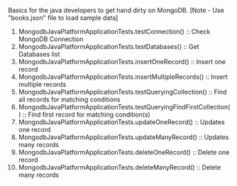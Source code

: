 Basics for the java developers to get hand dirty on MongoDB.
[Note - Use "books.json" file to load sample data]

1. MongodbJavaPlatformApplicationTests.testConnection() :: Check MongoDB Connection
2. MongodbJavaPlatformApplicationTests.testDatabases() :: Get Databases list
3. MongodbJavaPlatformApplicationTests.insertOneRecord() :: Insert one record
4. MongodbJavaPlatformApplicationTests.insertMultipleRecords() :: Insert multiple records
5. MongodbJavaPlatformApplicationTests.testQueryingCollection() :: Find all records for matching conditions
6. MongodbJavaPlatformApplicationTests.testQueryingFindFirstCollection() :: Find first record for matching condition(s)
7. MongodbJavaPlatformApplicationTests.updateOneRecord() :: Updates one record
8. MongodbJavaPlatformApplicationTests.updateManyRecord() :: Updates many records
9. MongodbJavaPlatformApplicationTests.deleteOneRecord() :: Delete one record
10. MongodbJavaPlatformApplicationTests.deleteManyRecord() :: Delete many records

